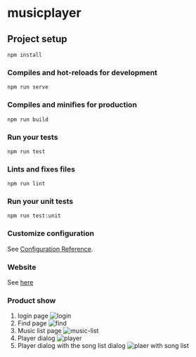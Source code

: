 # musicplayer

## Project setup
```
npm install
```

### Compiles and hot-reloads for development
```
npm run serve
```

### Compiles and minifies for production
```
npm run build
```

### Run your tests
```
npm run test
```

### Lints and fixes files
```
npm run lint
```

### Run your unit tests
```
npm run test:unit
```

### Customize configuration
See [Configuration Reference](https://cli.vuejs.org/config/).

###  Website
See [here](http://www.dhweilion.top/)

### Product show
1. login page
    ![login](./product-show/Login.jpeg)
2. Find page
    ![find](./product-show/Find.jpeg)
3. Music list page
    ![music-list](./product-show/MusicList.jpeg)
4. Player dialog
    ![player](./product-show/Player.jpeg)
5. Player dialog with the song list dialog
    ![plaer with song list](./product-show/Player2.jpeg)
